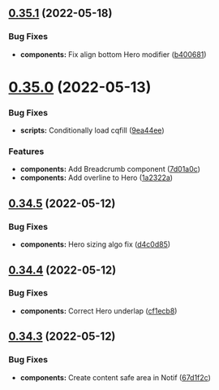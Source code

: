 ## [0.35.1](https://github.com/jacecotton/tcds/compare/v0.35.0...v0.35.1) (2022-05-18)


### Bug Fixes

* **components:** Fix align bottom Hero modifier ([b400681](https://github.com/jacecotton/tcds/commit/b40068187412ea4cf9b84be498fcc4ac241353f2))



# [0.35.0](https://github.com/jacecotton/tcds/compare/v0.34.5...v0.35.0) (2022-05-13)


### Bug Fixes

* **scripts:** Conditionally load cqfill ([9ea44ee](https://github.com/jacecotton/tcds/commit/9ea44ee82c7bae91697fceaa4c4978813abd8df1))


### Features

* **components:** Add Breadcrumb component ([7d01a0c](https://github.com/jacecotton/tcds/commit/7d01a0c112c5a02fc2afc0b88643eac896a6b73d))
* **components:** Add overline to Hero ([1a2322a](https://github.com/jacecotton/tcds/commit/1a2322a9302c8a0b71017f680f92590490033f45))



## [0.34.5](https://github.com/jacecotton/tcds/compare/v0.34.4...v0.34.5) (2022-05-12)


### Bug Fixes

* **components:** Hero sizing algo fix ([d4c0d85](https://github.com/jacecotton/tcds/commit/d4c0d85bd09cc4ad2b1cd7c51caf013008702313))



## [0.34.4](https://github.com/jacecotton/tcds/compare/v0.34.3...v0.34.4) (2022-05-12)


### Bug Fixes

* **components:** Correct Hero underlap ([cf1ecb8](https://github.com/jacecotton/tcds/commit/cf1ecb8e9bd99641ed0f8fbffc5f0bd2bb379526))



## [0.34.3](https://github.com/jacecotton/tcds/compare/v0.34.2...v0.34.3) (2022-05-12)


### Bug Fixes

* **components:** Create content safe area in Notif ([67d1f2c](https://github.com/jacecotton/tcds/commit/67d1f2c21d3da7faf755bb442dc8bbdcf44ab5d8))




